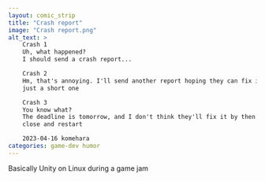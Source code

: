 ```yaml
---
layout: comic_strip
title: "Crash report"
image: "Crash report.png"
alt_text: >
    Crash 1
    Uh, what happened?
    I should send a crash report...

    Crash 2
    Hm, that's annoying. I'll send another report hoping they can fix it
    just a short one

    Crash 3
    You know what?
    The deadline is tomorrow, and I don't think they'll fix it by then
    close and restart

    2023-04-16 komehara
categories: game-dev humor
---
```

Basically Unity on Linux during a game jam